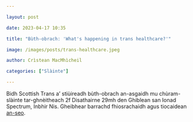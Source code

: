 ```yaml
---

layout: post

date: 2023-04-17 10:35

title: "Bùth-obrach: 'What's happening in trans healthcare?'"

image: /images/posts/trans-healthcare.jpeg

author: Crìstean MacMhìcheil

categories: ["Slàinte"]

---
```


Bidh Scottish Trans a’ stiùireadh bùth-obrach an-asgaidh mu chùram-slàinte tar-ghnèitheach 2f Disathairne 29mh den Ghiblean san Ionad Spectrum, Inbhir Nis. Gheibhear barrachd fhiosrachaidh agus tiocaidean [an-seo](https://www.outsavvy.com/event/12743/whats-happening-in-trans-healthcare-inverness).
